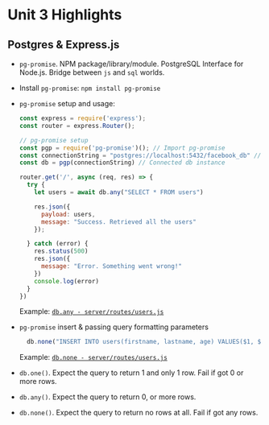 # Unit 3 Highlights

## Postgres & Express.js

* `pg-promise`. NPM package/library/module. PostgreSQL Interface for Node.js. Bridge between `js` and `sql` worlds.
* Install `pg-promise`: `npm install pg-promise`
* `pg-promise` setup and usage:
  ```js
  const express = require('express');
  const router = express.Router();

  // pg-promise setup
  const pgp = require('pg-promise')(); // Import pg-promise
  const connectionString = "postgres://localhost:5432/facebook_db" // URL where Postgres is running
  const db = pgp(connectionString) // Connected db instance

  router.get('/', async (req, res) => {
    try {
      let users = await db.any("SELECT * FROM users")

      res.json({
        payload: users,
        message: "Success. Retrieved all the users"
      });

    } catch (error) {
      res.status(500)
      res.json({
        message: "Error. Something went wrong!"
      })
      console.log(error)
    }
  })
  ```
  Example: [`db.any - server/routes/users.js`](https://github.com/Pursuit-Core-6-2/Lessons-Code/blob/cd1c4f2f3e2f719bcf9c19177e3db489abdc94fe/unit_3/postgres-and-pg-promise/server/routes/usersRouter.js#L10)

* `pg-promise` insert & passing query formatting parameters
  ```js
    db.none("INSERT INTO users(firstname, lastname, age) VALUES($1, $2, $3)", ["Alejo", "Franco", "24"])
  ```
  Example: [`db.none - server/routes/users.js`](https://github.com/Pursuit-Core-6-2/Lessons-Code/blob/cd1c4f2f3e2f719bcf9c19177e3db489abdc94fe/unit_3/postgres-and-pg-promise/server/routes/usersRouter.js#L50)

* `db.one()`. Expect the query to return 1 and only 1 row. Fail if got 0 or more rows.
* `db.any()`. Expect the query to return 0, or more rows. 
* `db.none()`. Expect the query to return no rows at all. Fail if got any rows.
